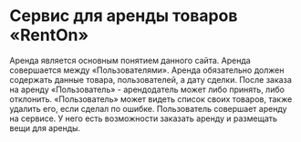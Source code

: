 # Сервис для аренды товаров «RentOn»

Аренда является основным понятием данного сайта. Аренда совершается между «Пользователями». Аренда обязательно должен содержать данные товара, пользователей, а дату сделки. 
После заказа на аренду «Пользователь» - арендодатель может либо принять, либо отклонить. «Пользователь» может видеть список своих товаров, также удалить его, если сделал по ошибке.
Пользователь совершает аренду на сервисе. У него есть возможности заказать аренду и размещать вещи для аренды. 

